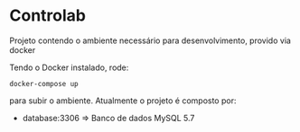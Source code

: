 # Controlab

Projeto contendo o ambiente necessário para desenvolvimento, provido via docker

Tendo o Docker instalado, rode:

`docker-compose up`

para subir o ambiente. Atualmente o projeto é composto por:

- database:3306 => Banco de dados MySQL 5.7
